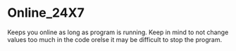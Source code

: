 # Online_24X7
Keeps you online as long as program is running. Keep in mind to not change values too much in the code orelse it may be difficult to stop the program.
